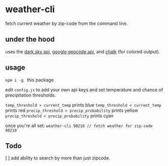 # weather-cli
fetch current weather by zip-code from the command line.

## under the hood
uses the [dark sky api](), [google geocode api](), and [chalk]() (for colored output). 

## usage
`npm i -g ` this package

edit `config.js` to add your own api keys and set temperature and chance of precipitation thresholds.

`temp_threshold > current_temp` prints blue
`temp_threshold < current_temp` prints red
`precip_threshold > precip_probability` prints yellow
`precip_threshold < precip_probability` prints cyan

once you're all set:
`weather-cli 90210 // fetch weather for zip-code 90210`

## Todo
[ ] add ability to search by more than just zipcode.
